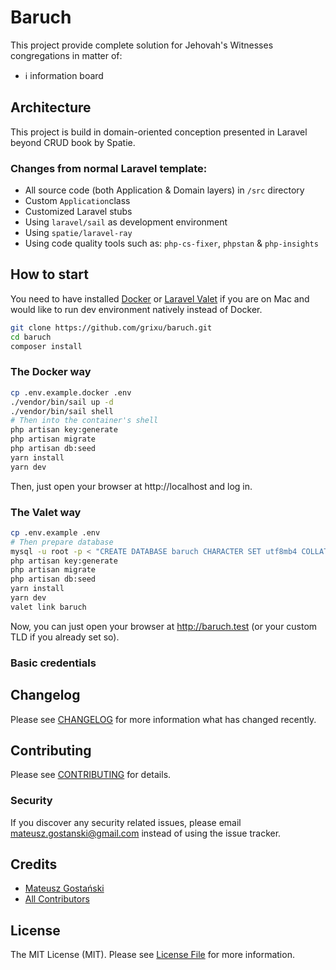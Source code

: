 # Baruch

This project provide complete solution for Jehovah's Witnesses congregations in matter of:
- ℹ️ information board

## Architecture
This project is build in domain-oriented conception presented in Laravel beyond CRUD book by Spatie.

### Changes from normal Laravel template:
- All source code (both Application & Domain layers) in `/src` directory
- Custom `Application`class
- Customized Laravel stubs
- Using `laravel/sail` as development environment
- Using `spatie/laravel-ray`
- Using code quality tools such as: `php-cs-fixer`, `phpstan` & `php-insights`

## How to start

You need to have installed [Docker](https://www.docker.com/get-started) or [Laravel Valet](https://laravel.com/docs/8.x/valet) if you are on Mac and would like to run dev environment natively instead of Docker.

```bash
git clone https://github.com/grixu/baruch.git
cd baruch
composer install
```

### The Docker way
```bash
cp .env.example.docker .env
./vendor/bin/sail up -d
./vendor/bin/sail shell
# Then into the container's shell
php artisan key:generate
php artisan migrate
php artisan db:seed
yarn install
yarn dev
```

Then, just open your browser at http://localhost and log in.

### The Valet way
```bash
cp .env.example .env
# Then prepare database 
mysql -u root -p < "CREATE DATABASE baruch CHARACTER SET utf8mb4 COLLATE utf8mb4_0900_ai_ci;"
php artisan key:generate
php artisan migrate
php artisan db:seed
yarn install 
yarn dev
valet link baruch
```

Now, you can just open your browser at http://baruch.test (or your custom TLD if you already set so).

### Basic credentials


## Changelog

Please see [CHANGELOG](CHANGELOG.md) for more information what has changed recently.

## Contributing

Please see [CONTRIBUTING](CONTRIBUTING.md) for details.

### Security

If you discover any security related issues, please email mateusz.gostanski@gmail.com instead of using the issue tracker.

## Credits

- [Mateusz Gostański](https://github.com/grixu)
- [All Contributors](../../contributors)

## License

The MIT License (MIT). Please see [License File](LICENSE.md) for more information.
